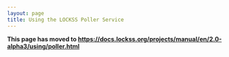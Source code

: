 ```yaml
---
layout: page
title: Using the LOCKSS Poller Service
---
```


**This page has moved to <https://docs.lockss.org/projects/manual/en/2.0-alpha3/using/poller.html>**
